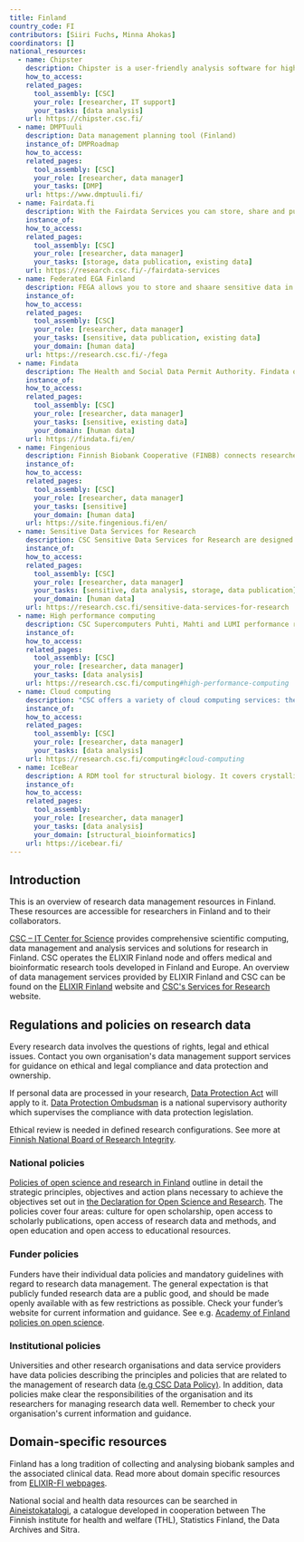 ```yaml
---
title: Finland
country_code: FI
contributors: [Siiri Fuchs, Minna Ahokas]
coordinators: []
national_resources:
  - name: Chipster
    description: Chipster is a user-friendly analysis software for high-throughput data such as RNA-seq and single cell RNA-seq. It contains analysis tools and a large reference genome collection.
    how_to_access: 
    related_pages:
      tool_assembly: [CSC]
      your_role: [researcher, IT support]
      your_tasks: [data analysis]
    url: https://chipster.csc.fi/
  - name: DMPTuuli
    description: Data management planning tool (Finland)
    instance_of: DMPRoadmap
    how_to_access: 
    related_pages:
      tool_assembly: [CSC]
      your_role: [researcher, data manager]
      your_tasks: [DMP]
    url: https://www.dmptuuli.fi/
  - name: Fairdata.fi
    description: With the Fairdata Services you can store, share and publish your research data with easy-to-use web tools.
    instance_of: 
    how_to_access: 
    related_pages:
      tool_assembly: [CSC]
      your_role: [researcher, data manager]
      your_tasks: [storage, data publication, existing data]
    url: https://research.csc.fi/-/fairdata-services
  - name: Federated EGA Finland
    description: FEGA allows you to store and shaare sensitive data in Finland in a way that fulfils all the requirements of the General Data Protection Regulation (GDPR). 
    instance_of: 
    how_to_access: 
    related_pages:
      tool_assembly: [CSC]
      your_role: [researcher, data manager]
      your_tasks: [sensitive, data publication, existing data]
      your_domain: [human data]
    url: https://research.csc.fi/-/fega
  - name: Findata
    description: The Health and Social Data Permit Authority. Findata offers services and enables secure and efficient utilisation of data materials containing health and social data.
    instance_of: 
    how_to_access: 
    related_pages:
      tool_assembly: [CSC]
      your_role: [researcher, data manager]
      your_tasks: [sensitive, existing data]
      your_domain: [human data]
    url: https://findata.fi/en/
  - name: Fingenious
    description: Finnish Biobank Cooperative (FINBB) connects researchers to Finnish biomedical research. Via Fingenious® services the researcher can connect to all Finnish public bio banks.
    instance_of: 
    how_to_access: 
    related_pages:
      tool_assembly: [CSC]
      your_role: [researcher, data manager]
      your_tasks: [sensitive]
      your_domain: [human data]
    url: https://site.fingenious.fi/en/
  - name: Sensitive Data Services for Research
    description: CSC Sensitive Data Services for Research are designed to support secure sensitive data management through web-user interfaces accessible from the user's own computer
    instance_of: 
    how_to_access: 
    related_pages:
      tool_assembly: [CSC]
      your_role: [researcher, data manager]
      your_tasks: [sensitive, data analysis, storage, data publication]
      your_domain: [human data]
    url: https://research.csc.fi/sensitive-data-services-for-research
  - name: High performance computing
    description: CSC Supercomputers Puhti, Mahti and LUMI performance ranges from medium scale simulations to one of the most competitive supercomputers in the world.
    instance_of: 
    how_to_access: 
    related_pages:
      tool_assembly: [CSC]
      your_role: [researcher, data manager]
      your_tasks: [data analysis]
    url: https://research.csc.fi/computing#high-performance-computing
  - name: Cloud computing
    description: "CSC offers a variety of cloud computing services: the Pouta IaaS services and the Rahti container cloud service."
    instance_of: 
    how_to_access: 
    related_pages:
      tool_assembly: [CSC]
      your_role: [researcher, data manager]
      your_tasks: [data analysis]
    url: https://research.csc.fi/computing#cloud-computing 
  - name: IceBear
    description: A RDM tool for structural biology. It covers crystallization trials, crystal fishing and shipping, as well as linking crystals, datasets, and PDB depositions for full chain of custody. 
    instance_of: 
    how_to_access: 
    related_pages:
      tool_assembly:
      your_role: [researcher, data manager]
      your_tasks: [data analysis]
      your_domain: [structural_bioinformatics]
    url: https://icebear.fi/
---
```


## Introduction 

This is an overview of research data management resources in Finland. These resources are accessible for researchers in Finland and to their collaborators.

[CSC – IT Center for Science](https://research.csc.fi/home) provides comprehensive scientific computing, data management and analysis services and solutions for research in Finland. CSC operates the ELIXIR Finland node and offers medical and bioinformatic research tools developed in Finland and Europe. An overview of data management services provided by ELIXIR Finland and CSC can be found on the [ELIXIR Finland](https://www.elixir-finland.org/en/frontpage/) website and [CSC's Services for Research](https://research.csc.fi/home) website.

## Regulations and policies on research data

Every research data involves the questions of rights, legal and ethical issues. Contact you own organisation's data management support services for guidance on ethical and legal compliance and data protection and ownership. 

If personal data are processed in your research, [Data Protection Act](https://www.finlex.fi/en/laki/kaannokset/2018/20181050) will apply to it. [Data Protection Ombudsman](https://tietosuoja.fi/en/home) is a national supervisory authority which supervises the compliance with data protection legislation. 

Ethical review is needed in defined research configurations. See more at [Finnish National Board of Research Integrity](https://tenk.fi/en/ethical-review/ethical-review-finland).

### National policies
[Policies of open science and research in Finland](https://avointiede.fi/en/policies/policies-open-science-and-research-finland) outline in detail the strategic principles, objectives and action plans necessary to achieve the objectives set out in [the Declaration for Open Science and Research](https://avointiede.fi/en/policies/declaration-open-science-and-research-2020-2025). The policies cover four areas: culture for open scholarship, open access to scholarly publications, open access of research data and methods, and open education and open access to educational resources. 

### Funder policies 
Funders have their individual data policies and mandatory guidelines with regard to research data management. The general expectation is that publicly funded research data are a public good, and should be made openly available with as few restrictions as possible. Check your funder’s website for current information and guidance. See e.g. [Academy of Finland policies on open science](https://www.aka.fi/en/research-funding/responsible-science/open-science/academy-policies-on-open-science/).

### Institutional policies
Universities and other research organisations and data service providers have data policies describing the principles and policies that are related to the management of research data [(e.g CSC Data Policy)](https://www.csc.fi/en/data-policy). In addition, data policies make clear the responsibilities of the organisation and its researchers for managing research data well. Remember to check your organisation's current information and guidance.

## Domain-specific resources

Finland has a long tradition of collecting and analysing biobank samples and the associated clinical data. Read more about domain specific resources from [ELIXIR-FI webpages](https://www.elixir-finland.org/en/data-resources/).

National social and health data resources can be searched in [Aineistokatalogi](https://aineistokatalogi.fi/catalog/studies), a catalogue developed in cooperation between The Finnish institute for health and welfare (THL), Statistics Finland, the Data Archives and Sitra.
